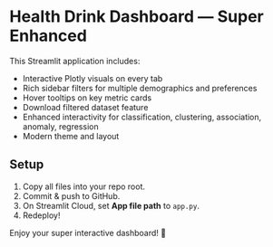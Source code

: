# Health Drink Dashboard — Super Enhanced

This Streamlit application includes:
- Interactive Plotly visuals on every tab
- Rich sidebar filters for multiple demographics and preferences
- Hover tooltips on key metric cards
- Download filtered dataset feature
- Enhanced interactivity for classification, clustering, association, anomaly, regression
- Modern theme and layout

## Setup
1. Copy all files into your repo root.
2. Commit & push to GitHub.
3. On Streamlit Cloud, set **App file path** to `app.py`.
4. Redeploy!

Enjoy your super interactive dashboard! 🚀
